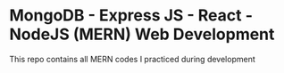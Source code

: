 # MongoDB - Express JS - React - NodeJS (MERN) Web Development


This repo contains all MERN codes I practiced during development

